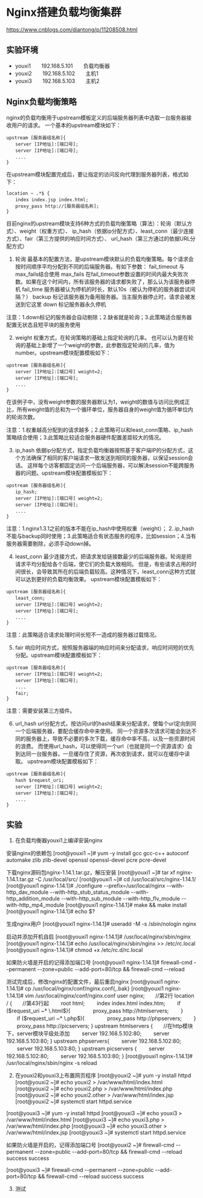 # Nginx搭建负载均衡集群
https://www.cnblogs.com/diantong/p/11208508.html

## 实验环境
+ youxi1　　192.168.5.101　　负载均衡器
+ youxi2　　192.168.5.102　　主机1
+ youxi3　　192.168.5.103　　主机2

## Nginx负载均衡策略
nginx的负载均衡用于upstream模板定义的后端服务器列表中选取一台服务器接收用户的请求。
一个基本的upstream模块如下：
```
upstream [服务器组名称]{
　　server [IP地址]:[端口号];
　　server [IP地址]:[端口号];
　　....
}
```
在upstream模块配置完成后，要让指定的访问反向代理到服务器列表，格式如下：
```
location ~ .*$ {
　　index index.jsp index.html;
　　proxy_pass http://[服务器组名称];
}
```

目前nginx的upstream模块支持6种方式的负载均衡策略（算法）：轮询（默认方式）、weight（权重方式）、
ip_hash（依据ip分配方式）、least_conn（最少连接方式）、fair（第三方提供的响应时间方式）、
url_hash（第三方通过的依据URL分配方式）

1. 轮询
最基本的配置方法，是upstream模块默认的负载均衡策略。每个请求会按时间顺序平均分配到不同的后端服务器。有如下参数：
fail_timeout	与max_fails结合使用
max_fails	    在fail_timeout参数设置的时间内最大失败次数。如果在这个时间内，所有该服务器的请求都失败了，那么认为该服务器停机
fail_time	    服务器被认为停机的时长，默认10s（被认为停机的服务器尝试间隔？）
backup	        标记该服务器为备用服务器。当主服务器停止时，请求会被发送到它这里
down	        标记服务器永久停机

注意：1.down标记的服务器会自动剔除；2.缺省就是轮询；3.此策略适合服务器配置无状态且短平块的服务使用

2. weight
权重方式，在轮询策略的基础上指定轮询的几率。
也可以认为是在轮询的基础上新增了一个weight的参数，此参数指定轮询的几率，值为number。upstream模块配置模板如下：
```
upstream [服务器组名称]{
　　server [IP地址]:[端口号] weight=2;
　　server [IP地址]:[端口号];
　　....
}
```
在该例子中，没有weight参数的服务器默认为1，weight的数值与访问比例成正比，所有weight值的总和为一个循环单位，服务器自身的weight值为循环单位内的轮询次数。

注意：1.权重越高分配到的请求越多；2.此策略可以和least_conn策略、ip_hash策略结合使用；3.此策略比较适合服务器硬件配置差距较大的情况。

3. ip_hash
依据ip分配方式，指定负载均衡器按照基于客户端IP的分配方式，这个方法确保了相同的客户端请求一致发送到相同的服务器，以保证session会话。
这样每个访客都固定访问一个后端服务器，可以解决session不能跨服务器的问题。upstream模块配置模板如下：
```
upstream [服务器组名称]{
　　ip_hash;
　　server [IP地址]:[端口号] weight=2;
　　server [IP地址]:[端口号];
　　....
}
```
注意：1.nginx1.3.1之前的版本不能在ip_hash中使用权重（weight）；
      2..ip_hash不能与backup同时使用；3.此策略适合有状态服务的程序，比如session；4.当有服务器需要剔除，必须手动down掉。
      
4. least_conn
最少连接方式，把请求发给链接数最少的后端服务器。轮询是把请求平均分配给各个后端，使它们的负载大致相同。
但是，有些请求占用的时间很长，会导致其所在的后端负载较高。这种情况下，least_conn这种方式就可以达到更好的负载均衡效果。
upstream模块配置模板如下：
```
upstream [服务器组名称]{
　　least_conn;
　　server [IP地址]:[端口号] weight=2;
　　server [IP地址]:[端口号];
　　....
}
```
注意：此策略适合请求处理时间长短不一造成的服务器过载情况。

5. fair
响应时间方式，按照服务器端的响应时间来分配请求，响应时间短的优先分配。upstream模块配置模板如下：
```
upstream [服务器组名称]{
　　server [IP地址]:[端口号] weight=2;
　　server [IP地址]:[端口号];
　　....
　　fair;
}
```
注意：需要安装第三方插件。

6. url_hash
url分配方式，按访问url的hash结果来分配请求，使每个url定向到同一个后端服务器，要配合缓存命中来使用。
同一个资源多次请求可能会到达不同的服务器上，导致不必要的多次下载，缓存命中率不高，以及一些资源时间的浪费。
而使用url_hash，可以使得同一个url（也就是同一个资源请求）会到达同一台服务器，一旦缓存住了资源，再次收到请求，就可以在缓存中读取。
upstream模块配置模板如下：
```
upstream [服务器组名称]{
　　hash $request_uri;
　　server [IP地址]:[端口号] weight=2;
　　server [IP地址]:[端口号];
　　....
}
```

## 实验
1. 在负载均衡器youxi1上编译安装nginx

安装nginx的依赖包
[root@youxi1 ~]# yum -y install gcc gcc-c++ autoconf automake zlib zlib-devel openssl openssl-devel pcre pcre-devel

下载nginx源码包nginx-1.14.1.tar.gz，解压安装
[root@youxi1 ~]# tar xf nginx-1.14.1.tar.gz -C /usr/local/src/
[root@youxi1 ~]# cd /usr/local/src/nginx-1.14.1/
[root@youxi1 nginx-1.14.1]# ./configure --prefix=/usr/local/nginx  --with-http_dav_module --with-http_stub_status_module --with-http_addition_module --with-http_sub_module --with-http_flv_module  --with-http_mp4_module
[root@youxi1 nginx-1.14.1]# make && make install
[root@youxi1 nginx-1.14.1]# echo $?

生成nginx用户
[root@youxi1 nginx-1.14.1]# useradd -M -s /sbin/nologin nginx

启动并添加开机自启
[root@youxi1 nginx-1.14.1]# /usr/local/nginx/sbin/nginx
[root@youxi1 nginx-1.14.1]# echo /usr/local/nginx/sbin/nginx >> /etc/rc.local
[root@youxi1 nginx-1.14.1]# chmod +x /etc/rc.d/rc.local

如果防火墙是开启的记得添加端口号
[root@youxi1 nginx-1.14.1]# firewall-cmd --permanent --zone=public --add-port=80/tcp && firewall-cmd --reload

测试完成后，修改nginx的配置文件，最后重启nginx
[root@youxi1 nginx-1.14.1]# cp /usr/local/nginx/conf/nginx.conf{,.bak}
[root@youxi1 nginx-1.14.1]# vim /usr/local/nginx/conf/nginx.conf
user  nginx;　　//第2行
location / {　　//第43行起
　　root html;
　　index index.html index.htm;
　　if ($request_uri ~* \.html$){
　　　　proxy_pass http://htmlservers;
　　}
　　if ($request_uri ~* \.php$){
　　　　proxy_pass http://phpservers;
　　}
　　proxy_pass http://picservers;
}
upstream htmlservers {　　//在http模块下，server模块平级处添加
　　server 192.168.5.102:80;
　　server 192.168.5.103:80;
}
upstream phpservers{
　　server 192.168.5.102:80;
　　server 192.168.5.103:80;
}
upstream picservers {
　　server 192.168.5.102:80;
　　server 192.168.5.103:80;
}
[root@youxi1 nginx-1.14.1]# /usr/local/nginx/sbin/nginx -s reload

2. 在youxi2和youxi3上布置网页程序
[root@youxi2 ~]# yum -y install httpd
[root@youxi2 ~]# echo youxi2 > /var/www/html/index.html
[root@youxi2 ~]# echo youxi2.php > /var/www/html/index.php
[root@youxi2 ~]# echo youxi2.other > /var/www/html/index.jsp
[root@youxi2 ~]# systemctl start httpd.service
 
[root@youxi3 ~]# yum -y install httpd
[root@youxi3 ~]# echo youxi3 > /var/www/html/index.html
[root@youxi3 ~]# echo youxi3.php > /var/www/html/index.php
[root@youxi3 ~]# echo youxi3.other > /var/www/html/index.jsp
[root@youxi3 ~]# systemctl start httpd.service

如果防火墙是开启的，记得添加端口号
[root@youxi2 ~]# firewall-cmd --permanent --zone=public --add-port=80/tcp && firewall-cmd --reload
success
success
 
[root@youxi3 ~]# firewall-cmd --permanent --zone=public --add-port=80/tcp && firewall-cmd --reload
success
success

3. 测试


